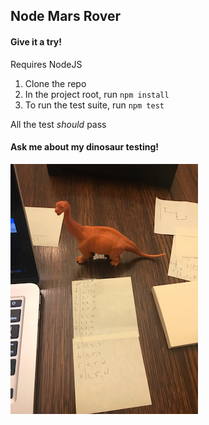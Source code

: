 ## Node Mars Rover

#### Give it a try!

Requires NodeJS

1. Clone the repo
1. In the project root, run `npm install`
1. To run the test suite, run `npm test`

All the test _should_ pass

#### Ask me about my dinosaur testing!
![](dino.jpg)